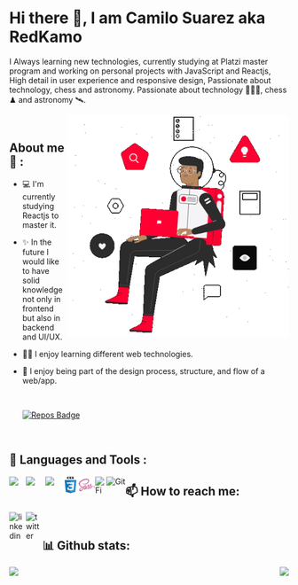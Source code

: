 # Hi there 👋, I am Camilo Suarez aka RedKamo


I Always learning new technologies, currently studying at Platzi master program and working on personal projects with JavaScript and Reactjs, High detail in user experience and responsive design, Passionate about technology, chess and astronomy. Passionate about technology 👨🏾‍💻, chess ♟ and astronomy 🛰.



<img align="right" alt="GIF" src="https://raw.githubusercontent.com/RedKamo/Redkamo/main/assets/ghprofile.gif" height="400" width="400" />

<br>

## About me 👻 :


- 💻 I'm currently studying Reactjs to master it.

- ✨ In the future I would like to have solid knowledge not only in frontend but also in backend and UI/UX.

- 🐱‍🚀 I enjoy learning different web technologies.

- 📐 I enjoy being part of the design process, structure, and flow of a web/app.


  <br>
  
  [![Repos Badge](https://badges.pufler.dev/repos/redkamo)](https://badges.pufler.dev)


<br>

## 🧰 Languages and Tools :

<img  align="left" src="https://upload.wikimedia.org/wikipedia/commons/thumb/6/6a/JavaScript-logo.png/600px-JavaScript-logo.png"  width="30" />
<img  align="left" src="https://upload.wikimedia.org/wikipedia/commons/thumb/a/a7/React-icon.svg/512px-React-icon.svg.png"  width="35" />
<img  align="left" src="https://upload.wikimedia.org/wikipedia/commons/thumb/6/61/HTML5_logo_and_wordmark.svg/512px-HTML5_logo_and_wordmark.svg.png"  width="30" />
<img align="left" alt="CSS3" width="30px" src="https://raw.githubusercontent.com/github/explore/80688e429a7d4ef2fca1e82350fe8e3517d3494d/topics/css/css.png" />
<img align="left" alt="Sass" width="30px" src="https://raw.githubusercontent.com/github/explore/80688e429a7d4ef2fca1e82350fe8e3517d3494d/topics/sass/sass.png" />
<img align="left" alt="Figma" width="20px" height="30px" src="https://upload.wikimedia.org/wikipedia/commons/thumb/3/33/Figma-logo.svg/400px-Figma-logo.svg.png" />
<img align="left" alt="Git" height="30px" src="https://cdn.freebiesupply.com/logos/large/2x/git-logo-svg-vector.svg" />


## 📫 How to reach me: 

<img  align="left" alt="linkedin" src="https://banner2.cleanpng.com/20171202/f59/linkedin-download-png-5a22d420d16602.1978549215122319688577.jpg"  width="30" />
<img  align="left" alt="twitter" src="https://i7.pngguru.com/preview/872/50/384/computer-icons-social-media-logo-twitter-social-media.jpg"  width="30" />

<br>

## 📊 Github stats:

<img align="left" src="https://github-readme-stats.vercel.app/api?username=redkamo&show_icons=true&theme=radical&show_icons=true">


<img align="right" src="https://github-readme-stats.vercel.app/api/top-langs/?username=redkamo&theme=radical">


<!--
**RedKamo/Redkamo** is a ✨ _special_ ✨ repository because its `README.md` (this file) appears on your GitHub profile.

Here are some ideas to get you started:

- 🔭 I’m currently working on ...
- 🌱 I’m currently learning ...
- 👯 I’m looking to collaborate on ...
- 🤔 I’m looking for help with ...
- 💬 Ask me about ...
- 📫 How to reach me: ...
- 😄 Pronouns: ...
- ⚡ Fun fact: ...
-->

